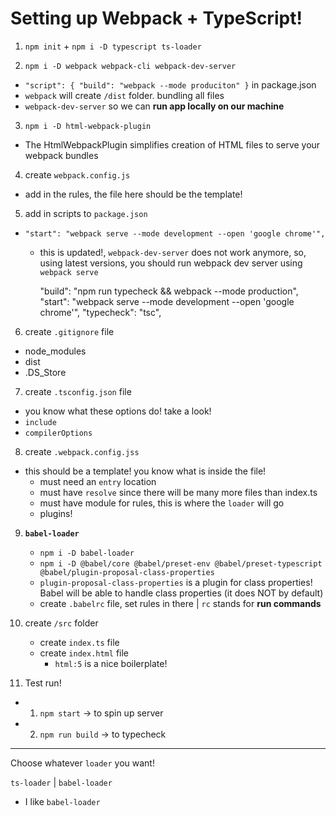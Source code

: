 # Setting up Webpack + TypeScript!

1.  `npm init` + `npm i -D typescript ts-loader`

2.  `npm i -D webpack webpack-cli webpack-dev-server`

-   `"script": { "build": "webpack --mode produciton" }` in package.json
-   `webpack` will create `/dist` folder. bundling all files
-   `webpack-dev-server` so we can **run app locally on our machine**

3. `npm i -D html-webpack-plugin`

-   The HtmlWebpackPlugin simplifies creation of HTML files to serve your webpack bundles

4. create `webpack.config.js`

-   add in the rules, the file here should be the template!

5. add in scripts to `package.json`

-   `"start": "webpack serve --mode development --open 'google chrome'",`

    -   this is updated!, `webpack-dev-server` does not work anymore, so, using latest versions, you should run webpack dev server using `webpack serve`

        "build": "npm run typecheck && webpack --mode production",
        "start": "webpack serve --mode development --open 'google chrome'",
        "typecheck": "tsc",

6. create `.gitignore` file

-   node_modules
-   dist
-   .DS_Store

7. create `.tsconfig.json` file

-   you know what these options do! take a look!
-   `include`
-   `compilerOptions`

8. create `.webpack.config.jss`

-   this should be a template! you know what is inside the file!
    -   must need an `entry` location
    -   must have `resolve` since there will be many more files than index.ts
    -   must have module for rules, this is where the `loader` will go
    -   plugins!

9. **`babel-loader`**

    - `npm i -D babel-loader`
    - `npm i -D @babel/core @babel/preset-env @babel/preset-typescript @babel/plugin-proposal-class-properties`
    - `plugin-proposal-class-properties` is a plugin for class properties! Babel will be able to handle class properties (it does NOT by default)
    - create `.babelrc` file, set rules in there | `rc` stands for **run commands**

10. create `/src` folder

    - create `index.ts` file
    - create `index.html` file
        - `html:5` is a nice boilerplate!

11. Test run!

-   1. `npm start` -> to spin up server
-   2.  `npm run build` -> to typecheck

---

Choose whatever `loader` you want!

`ts-loader` | `babel-loader`

-   I like `babel-loader`

